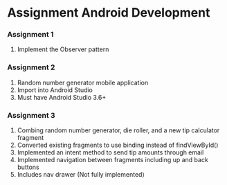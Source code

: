 # Assignment Android Development

### Assignment 1
1.  Implement the Observer pattern



### Assignment 2
1.  Random number generator mobile application
2.  Import into Android Studio
3.  Must have Android Studio 3.6+

### Assignment 3
1.  Combing random number generator, die roller, and a new tip calculator fragment
2.  Converted existing fragments to use binding instead of findViewById()
3.  Implemented an intent method to send tip amounts through email
4.  Implemented navigation between fragments including up and back buttons
5.  Includes nav drawer (Not fully implemented)
